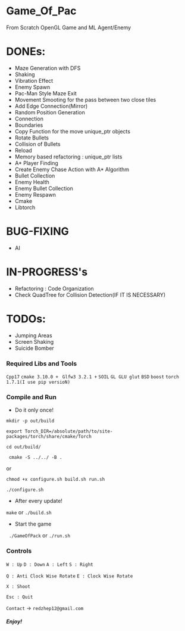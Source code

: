 # Game_Of_Pac
From Scratch OpenGL Game and ML Agent/Enemy 

# DONEs:
- Maze Generation with DFS 
- Shaking 
- Vibration Effect 
- Enemy Spawn 
- Pac-Man Style Maze Exit 
- Movement Smooting for the pass between two close tiles 
- Add Edge Connection(Mirror) 
- Random Position Generation
- Connection 
- Boundaries 
- Copy Function for the move unique_ptr objects 
- Rotate Bullets 
- Collision of Bullets 
- Reload 
- Memory based refactoring : unique_ptr lists
- A* Player Finding 
- Create Enemy Chase Action with A* Algorithm
- Bullet Collection 
- Enemy Health 
- Enemy Bullet Collection 
- Enemy Respawn 
- Cmake
- Libtorch

# BUG-FIXING
- AI

# IN-PROGRESS's
- Refactoring : Code Organization 
- Check QuadTree for Collision Detection(IF IT IS NECESSARY)

# TODOs:
- Jumping Areas 
- Screen Shaking
- Suicide Bomber

### Required Libs and Tools
```Cpp17```
```cmake 3.10.0 + ```
```Glfw3 3.2.1 +```
```SOIL```
```GL GLU glut```
```BSD```
```boost```
```torch 1.7.1(I use pip versioN)```

### Compile and Run
- Do it only once!

``` mkdir -p out/build ```

``` export Torch_DIR=/absolute/path/to/site-packages/torch/share/cmake/Torch ```

``` cd out/build/ ```

``` cmake -S ../../ -B .```

or 

```chmod +x configure.sh build.sh run.sh```

```./configure.sh```

- After every update!

``` make ``` or ```./build.sh```

- Start the game

``` ./GameOfPack``` or ```./run.sh```

### Controls

```W : Up```
```D : Down```
```A : Left```
```S : Right```

```Q : Anti Clock Wise Rotate```
```E : Clock Wise Rotate```

```X : Shoot```

```Esc : Quit```

```Contact``` -> ```redzhep12@gmail.com```

##### Enjoy!